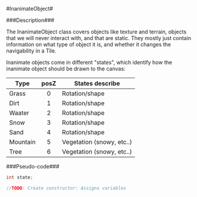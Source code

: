 #InanimateObject#

###Description###

The InanimateObject class covers objects like texture and terrain, objects that we will never interact with, and that are static. They mostly just contain information on what type of object it is, and whether it changes the navigability in a Tile.

Inanimate objects come in different "states", which identify how the inanimate object should be drawn to the canvas:

| Type        | posZ    | States describe           |
|-------------|:-------:|---------------------------|
| Grass       | 0       | Rotation/shape            |
| Dirt        | 1       | Rotation/shape            |
| Waater      | 2       | Rotation/shape            |
| Snow        | 3       | Rotation/shape            |
| Sand        | 4       | Rotation/shape            |
| Mountain    | 5       | Vegetation (snowy, etc..) |
| Tree        | 6       | Vegetation (snowy, etc..) |

###Pseudo-code###

  ```Java
  int state;
  
  //TODO: Create constructor: Assigns variables
  ```

